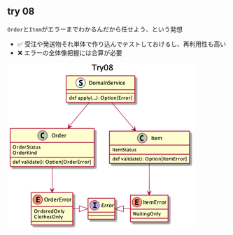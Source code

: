 ## try 08
`Order`と`Item`がエラーまでわかるんだから任せよう、という発想

+ :white_check_mark: 受注や発送物それ単体で作り込んでテストしておけるし、再利用性も高い
+ :x: エラーの全体像把握には合算が必要

![image](./Try08.png)

